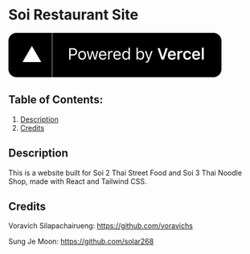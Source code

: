 
# Soi Restaurant Site

[![Powered by Vercel](https://raw.githubusercontent.com/abumalick/powered-by-vercel/master/powered-by-vercel.svg)](https://vercel.com?utm_source=powered-by-vercel)

  ## Table of Contents:
  1. [Description](#description)
  2. [Credits](#credits)

## Description 

This is a website built for Soi 2 Thai Street Food and Soi 3 Thai Noodle Shop, made with React and Tailwind CSS.

 ## Credits

Voravich Silapachairueng: https://github.com/voravichs

Sung Je Moon: https://github.com/solar268

 



